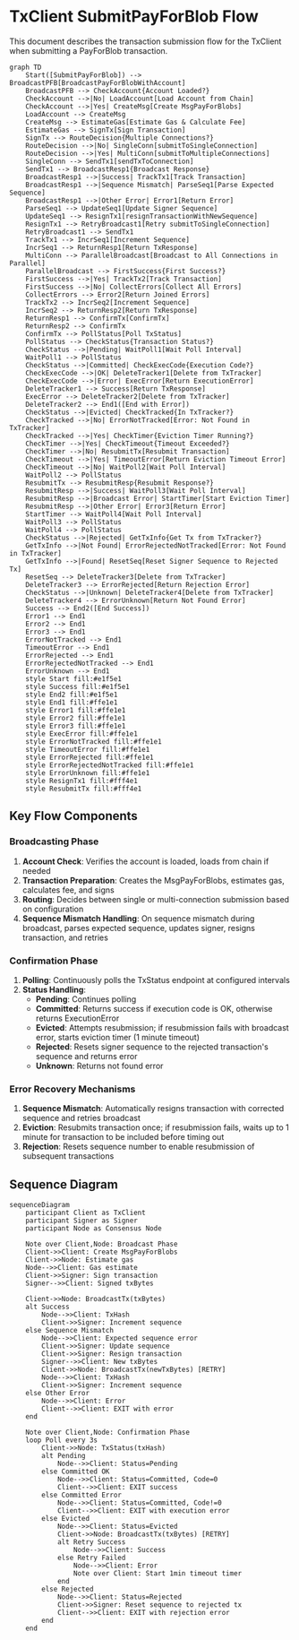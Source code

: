 # TxClient SubmitPayForBlob Flow

This document describes the transaction submission flow for the TxClient when submitting a PayForBlob transaction.

```mermaid
graph TD
    Start([SubmitPayForBlob]) --> BroadcastPFB[BroadcastPayForBlobWithAccount]
    BroadcastPFB --> CheckAccount{Account Loaded?}
    CheckAccount -->|No| LoadAccount[Load Account from Chain]
    CheckAccount -->|Yes| CreateMsg[Create MsgPayForBlobs]
    LoadAccount --> CreateMsg
    CreateMsg --> EstimateGas[Estimate Gas & Calculate Fee]
    EstimateGas --> SignTx[Sign Transaction]
    SignTx --> RouteDecision{Multiple Connections?}
    RouteDecision -->|No| SingleConn[submitToSingleConnection]
    RouteDecision -->|Yes| MultiConn[submitToMultipleConnections]
    SingleConn --> SendTx1[sendTxToConnection]
    SendTx1 --> BroadcastResp1{Broadcast Response}
    BroadcastResp1 -->|Success| TrackTx1[Track Transaction]
    BroadcastResp1 -->|Sequence Mismatch| ParseSeq1[Parse Expected Sequence]
    BroadcastResp1 -->|Other Error| Error1[Return Error]
    ParseSeq1 --> UpdateSeq1[Update Signer Sequence]
    UpdateSeq1 --> ResignTx1[resignTransactionWithNewSequence]
    ResignTx1 --> RetryBroadcast1[Retry submitToSingleConnection]
    RetryBroadcast1 --> SendTx1
    TrackTx1 --> IncrSeq1[Increment Sequence]
    IncrSeq1 --> ReturnResp1[Return TxResponse]
    MultiConn --> ParallelBroadcast[Broadcast to All Connections in Parallel]
    ParallelBroadcast --> FirstSuccess{First Success?}
    FirstSuccess -->|Yes| TrackTx2[Track Transaction]
    FirstSuccess -->|No| CollectErrors[Collect All Errors]
    CollectErrors --> Error2[Return Joined Errors]
    TrackTx2 --> IncrSeq2[Increment Sequence]
    IncrSeq2 --> ReturnResp2[Return TxResponse]
    ReturnResp1 --> ConfirmTx[ConfirmTx]
    ReturnResp2 --> ConfirmTx
    ConfirmTx --> PollStatus[Poll TxStatus]
    PollStatus --> CheckStatus{Transaction Status?}
    CheckStatus -->|Pending| WaitPoll1[Wait Poll Interval]
    WaitPoll1 --> PollStatus
    CheckStatus -->|Committed| CheckExecCode{Execution Code?}
    CheckExecCode -->|OK| DeleteTracker1[Delete from TxTracker]
    CheckExecCode -->|Error| ExecError[Return ExecutionError]
    DeleteTracker1 --> Success[Return TxResponse]
    ExecError --> DeleteTracker2[Delete from TxTracker]
    DeleteTracker2 --> End1([End with Error])
    CheckStatus -->|Evicted| CheckTracked{In TxTracker?}
    CheckTracked -->|No| ErrorNotTracked[Error: Not Found in TxTracker]
    CheckTracked -->|Yes| CheckTimer{Eviction Timer Running?}
    CheckTimer -->|Yes| CheckTimeout{Timeout Exceeded?}
    CheckTimer -->|No| ResubmitTx[Resubmit Transaction]
    CheckTimeout -->|Yes| TimeoutError[Return Eviction Timeout Error]
    CheckTimeout -->|No| WaitPoll2[Wait Poll Interval]
    WaitPoll2 --> PollStatus
    ResubmitTx --> ResubmitResp{Resubmit Response?}
    ResubmitResp -->|Success| WaitPoll3[Wait Poll Interval]
    ResubmitResp -->|Broadcast Error| StartTimer[Start Eviction Timer]
    ResubmitResp -->|Other Error| Error3[Return Error]
    StartTimer --> WaitPoll4[Wait Poll Interval]
    WaitPoll3 --> PollStatus
    WaitPoll4 --> PollStatus
    CheckStatus -->|Rejected| GetTxInfo{Get Tx from TxTracker?}
    GetTxInfo -->|Not Found| ErrorRejectedNotTracked[Error: Not Found in TxTracker]
    GetTxInfo -->|Found| ResetSeq[Reset Signer Sequence to Rejected Tx]
    ResetSeq --> DeleteTracker3[Delete from TxTracker]
    DeleteTracker3 --> ErrorRejected[Return Rejection Error]
    CheckStatus -->|Unknown| DeleteTracker4[Delete from TxTracker]
    DeleteTracker4 --> ErrorUnknown[Return Not Found Error]
    Success --> End2([End Success])
    Error1 --> End1
    Error2 --> End1
    Error3 --> End1
    ErrorNotTracked --> End1
    TimeoutError --> End1
    ErrorRejected --> End1
    ErrorRejectedNotTracked --> End1
    ErrorUnknown --> End1
    style Start fill:#e1f5e1
    style Success fill:#e1f5e1
    style End2 fill:#e1f5e1
    style End1 fill:#ffe1e1
    style Error1 fill:#ffe1e1
    style Error2 fill:#ffe1e1
    style Error3 fill:#ffe1e1
    style ExecError fill:#ffe1e1
    style ErrorNotTracked fill:#ffe1e1
    style TimeoutError fill:#ffe1e1
    style ErrorRejected fill:#ffe1e1
    style ErrorRejectedNotTracked fill:#ffe1e1
    style ErrorUnknown fill:#ffe1e1
    style ResignTx1 fill:#fff4e1
    style ResubmitTx fill:#fff4e1
```

## Key Flow Components

### Broadcasting Phase
1. **Account Check**: Verifies the account is loaded, loads from chain if needed
2. **Transaction Preparation**: Creates the MsgPayForBlobs, estimates gas, calculates fee, and signs
3. **Routing**: Decides between single or multi-connection submission based on configuration
4. **Sequence Mismatch Handling**: On sequence mismatch during broadcast, parses expected sequence, updates signer, resigns transaction, and retries

### Confirmation Phase
1. **Polling**: Continuously polls the TxStatus endpoint at configured intervals
2. **Status Handling**:
   - **Pending**: Continues polling
   - **Committed**: Returns success if execution code is OK, otherwise returns ExecutionError
   - **Evicted**: Attempts resubmission; if resubmission fails with broadcast error, starts eviction timer (1 minute timeout)
   - **Rejected**: Resets signer sequence to the rejected transaction's sequence and returns error
   - **Unknown**: Returns not found error

### Error Recovery Mechanisms
1. **Sequence Mismatch**: Automatically resigns transaction with corrected sequence and retries broadcast
2. **Eviction**: Resubmits transaction once; if resubmission fails, waits up to 1 minute for transaction to be included before timing out
3. **Rejection**: Resets sequence number to enable resubmission of subsequent transactions

## Sequence Diagram

```mermaid
sequenceDiagram
    participant Client as TxClient
    participant Signer as Signer
    participant Node as Consensus Node

    Note over Client,Node: Broadcast Phase
    Client->>Client: Create MsgPayForBlobs
    Client->>Node: Estimate gas
    Node-->>Client: Gas estimate
    Client->>Signer: Sign transaction
    Signer-->>Client: Signed txBytes

    Client->>Node: BroadcastTx(txBytes)
    alt Success
        Node-->>Client: TxHash
        Client->>Signer: Increment sequence
    else Sequence Mismatch
        Node-->>Client: Expected sequence error
        Client->>Signer: Update sequence
        Client->>Signer: Resign transaction
        Signer-->>Client: New txBytes
        Client->>Node: BroadcastTx(newTxBytes) [RETRY]
        Node-->>Client: TxHash
        Client->>Signer: Increment sequence
    else Other Error
        Node-->>Client: Error
        Client-->>Client: EXIT with error
    end

    Note over Client,Node: Confirmation Phase
    loop Poll every 3s
        Client->>Node: TxStatus(txHash)
        alt Pending
            Node-->>Client: Status=Pending
        else Committed OK
            Node-->>Client: Status=Committed, Code=0
            Client-->>Client: EXIT success
        else Committed Error
            Node-->>Client: Status=Committed, Code!=0
            Client-->>Client: EXIT with execution error
        else Evicted
            Node-->>Client: Status=Evicted
            Client->>Node: BroadcastTx(txBytes) [RETRY]
            alt Retry Success
                Node-->>Client: Success
            else Retry Failed
                Node-->>Client: Error
                Note over Client: Start 1min timeout timer
            end
        else Rejected
            Node-->>Client: Status=Rejected
            Client->>Signer: Reset sequence to rejected tx
            Client-->>Client: EXIT with rejection error
        end
    end
```

